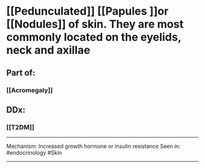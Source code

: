 # [[Pedunculated]] [[Papules ]]or [[Nodules]] of skin. They are most commonly located on the eyelids, neck and axillae
## Part of:
### [[Acromegaly]]
## DDx:
### [[T2DM]]

---
Mechanism: Increased growth hormone or insulin resistance
Seen in: #endocrinology #Skin 

---


